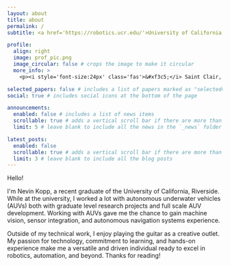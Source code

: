 ```yaml
---
layout: about
title: about
permalink: /
subtitle: <a href='https://robotics.ucr.edu/'>University of California, Riverside</a>. M.S Robotics, B.S Electrical Engineering

profile:
  align: right
  image: prof_pic.png
  image_circular: false # crops the image to make it circular
  more_info: >
    <p><i style='font-size:24px' class='fas'>&#xf3c5;</i> Saint Clair, MI</p>

selected_papers: false # includes a list of papers marked as "selected={true}"
social: true # includes social icons at the bottom of the page

announcements:
  enabled: false # includes a list of news items
  scrollable: true # adds a vertical scroll bar if there are more than 3 news items
  limit: 5 # leave blank to include all the news in the `_news` folder

latest_posts:
  enabled: false
  scrollable: true # adds a vertical scroll bar if there are more than 3 new posts items
  limit: 3 # leave blank to include all the blog posts
---
```


Hello!

I'm Nevin Kopp, a recent graduate of the University of California, Riverside. While at the university, I worked a lot with autonomous underwater vehicles (AUVs) both with graduate level research projects and full scale AUV development. Working with AUVs gave me the chance to gain machine vision, sensor integration, and autonomous navigation systems experience.

Outside of my technical work, I enjoy playing the guitar as a creative outlet. My passion for technology, commitment to learning, and hands-on experience make me a versatile and driven individual ready to excel in robotics, automation, and beyond. Thanks for reading!